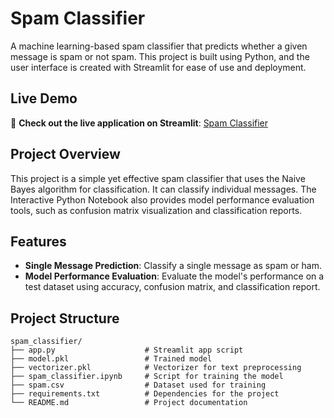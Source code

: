 # Spam Classifier

A machine learning-based spam classifier that predicts whether a given message is spam or not spam. This project is built using Python, and the user interface is created with Streamlit for ease of use and deployment.

## Live Demo

🚀 **Check out the live application on Streamlit**: [Spam Classifier](https://spamclassifier-project.streamlit.app/)

## Project Overview

This project is a simple yet effective spam classifier that uses the Naive Bayes algorithm for classification. It can classify individual messages. The Interactive Python Notebook also provides model performance evaluation tools, such as confusion matrix visualization and classification reports.

## Features

- **Single Message Prediction**: Classify a single message as spam or ham.
- **Model Performance Evaluation**: Evaluate the model's performance on a test dataset using accuracy, confusion matrix, and classification report.

## Project Structure

```plaintext
spam_classifier/
├── app.py                    # Streamlit app script
├── model.pkl                 # Trained model
├── vectorizer.pkl            # Vectorizer for text preprocessing
├── spam_classifier.ipynb     # Script for training the model
├── spam.csv                  # Dataset used for training
├── requirements.txt          # Dependencies for the project
└── README.md                 # Project documentation

